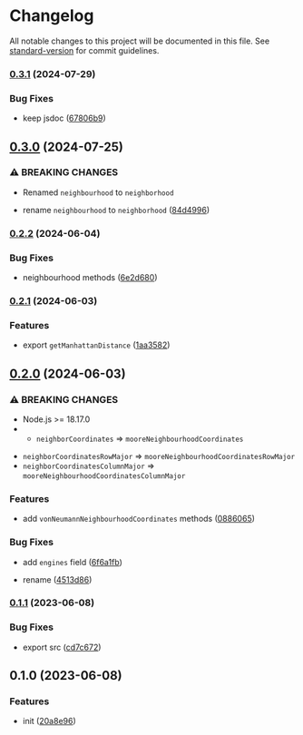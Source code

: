 # Changelog

All notable changes to this project will be documented in this file. See [standard-version](https://github.com/conventional-changelog/standard-version) for commit guidelines.

### [0.3.1](https://github.com/BlackGlory/extra-grid/compare/v0.3.0...v0.3.1) (2024-07-29)


### Bug Fixes

* keep jsdoc ([67806b9](https://github.com/BlackGlory/extra-grid/commit/67806b9c7ced572273736c77b59ad0d9992de4b2))

## [0.3.0](https://github.com/BlackGlory/extra-grid/compare/v0.2.2...v0.3.0) (2024-07-25)


### ⚠ BREAKING CHANGES

* Renamed `neighbourhood` to `neighborhood`

* rename `neighbourhood` to `neighborhood` ([84d4996](https://github.com/BlackGlory/extra-grid/commit/84d4996fb1c89b09ead49349b44225713a88cada))

### [0.2.2](https://github.com/BlackGlory/extra-grid/compare/v0.2.1...v0.2.2) (2024-06-04)


### Bug Fixes

* neighbourhood methods ([6e2d680](https://github.com/BlackGlory/extra-grid/commit/6e2d68085e3b5f5405df29a68632bd7f904d5385))

### [0.2.1](https://github.com/BlackGlory/extra-grid/compare/v0.2.0...v0.2.1) (2024-06-03)


### Features

* export `getManhattanDistance` ([1aa3582](https://github.com/BlackGlory/extra-grid/commit/1aa35821f0f43425bf56d0a492119da5d448e2ee))

## [0.2.0](https://github.com/BlackGlory/extra-grid/compare/v0.1.1...v0.2.0) (2024-06-03)


### ⚠ BREAKING CHANGES

* Node.js >= 18.17.0
* - `neighborCoordinates` => `mooreNeighbourhoodCoordinates`
- `neighborCoordinatesRowMajor` => `mooreNeighbourhoodCoordinatesRowMajor`
- `neighborCoordinatesColumnMajor` => `mooreNeighbourhoodCoordinatesColumnMajor`

### Features

* add `vonNeumannNeighbourhoodCoordinates` methods ([0886065](https://github.com/BlackGlory/extra-grid/commit/08860657d0fbae4a5271fa421c36c0ad7f0b3463))


### Bug Fixes

* add `engines` field ([6f6a1fb](https://github.com/BlackGlory/extra-grid/commit/6f6a1fb31ab1bdcae608b78a6e591462b0b08581))


* rename ([4513d86](https://github.com/BlackGlory/extra-grid/commit/4513d86024b52e8ee89a032068b34c0f75425eb6))

### [0.1.1](https://github.com/BlackGlory/extra-grid/compare/v0.1.0...v0.1.1) (2023-06-08)


### Bug Fixes

* export src ([cd7c672](https://github.com/BlackGlory/extra-grid/commit/cd7c672395299420594c3bca8423f50dea4ca6ba))

## 0.1.0 (2023-06-08)


### Features

* init ([20a8e96](https://github.com/BlackGlory/extra-grid/commit/20a8e96c0c6d42d623c6c803def0ecb6afdf1043))
